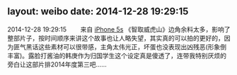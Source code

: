 layout: weibo
date: 2014-12-28 19:29:15
---
2014-12-28 19:29:15  &nbsp;&nbsp;&nbsp;&nbsp;&nbsp;&nbsp; 来自 <a href="sinaweibo://customweibosource" rel="nofollow">iPhone 5s</a>
《智取威虎山》边角余料太多，影响了整部片子，按时间顺序来讲这个故事也让人略失望，其实真的可以拍的更好的，因为匪气黑话这些素材可以很带感，主角太伟光正，坏蛋也没表现出凶残恶(形象倒丰富)。露脸打酱油的韩庚作为归国学生这个设定真是傻透了，连带我特别厌烦的旁白让这部片排2014年度第三吧…… ​​​
